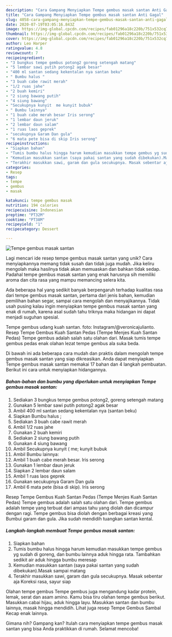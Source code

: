 ```yaml
---
description: "Cara Gampang Menyiapkan Tempe gembus masak santan Anti Gagal"
title: "Cara Gampang Menyiapkan Tempe gembus masak santan Anti Gagal"
slug: 4058-cara-gampang-menyiapkan-tempe-gembus-masak-santan-anti-gagal
date: 2020-07-19T03:05:16.843Z
image: https://img-global.cpcdn.com/recipes/fab01296a18c220b/751x532cq70/tempe-gembus-masak-santan-foto-resep-utama.jpg
thumbnail: https://img-global.cpcdn.com/recipes/fab01296a18c220b/751x532cq70/tempe-gembus-masak-santan-foto-resep-utama.jpg
cover: https://img-global.cpcdn.com/recipes/fab01296a18c220b/751x532cq70/tempe-gembus-masak-santan-foto-resep-utama.jpg
author: Leo Harper
ratingvalue: 4.8
reviewcount: 7
recipeingredient:
- "3 bungkus tempe gembus potong2 goreng setengah matang"
- "5 lembar sawi putih potong2 agak besar"
- "400 ml santan sedang kekentalan nya santan beku"
- " Bumbu halus "
- "3 buah cabe rawit merah"
- "1/2 ruas jahe"
- "2 buah kemiri"
- "2 siung bawang putih"
- "4 siung bawang"
- "Secukupnya kunyit  me kunyit bubuk"
- " Bumbu lainnya"
- "1 buah cabe merah besar Iris serong"
- "1 lembar daun jeruk"
- "2 lembar daun salam"
- "1 ruas laos geprek"
- "secukupnya Garam Dan gula"
- "6 mata pete bisa di skip Iris serong"
recipeinstructions:
- "Siapkan bahan"
- "Tumis bumbu halus hingga harum kemudian masukkan tempe gembus yg sudah di goreng, dan bumbu lainnya aduk hingga rata. Tambahkan sedikit air aduk hingga bumbu meresap"
- "Kemudian masukkan santan (saya pakai santan yang sudah dibekukan).Masak sampai matang"
- "Terakhir masukkan sawi, garam dan gula secukupnya. Masak sebentar aja Koreksi rasa, sayur siap"
categories:
- Resep
tags:
- tempe
- gembus
- masak

katakunci: tempe gembus masak 
nutrition: 194 calories
recipecuisine: Indonesian
preptime: "PT32M"
cooktime: "PT38M"
recipeyield: "1"
recipecategory: Dessert

---
```



![Tempe gembus masak santan](https://img-global.cpcdn.com/recipes/fab01296a18c220b/751x532cq70/tempe-gembus-masak-santan-foto-resep-utama.jpg)

Lagi mencari ide resep tempe gembus masak santan yang unik? Cara menyiapkannya memang tidak susah dan tidak juga mudah. Jika keliru mengolah maka hasilnya tidak akan memuaskan dan bahkan tidak sedap. Padahal tempe gembus masak santan yang enak harusnya sih memiliki aroma dan cita rasa yang mampu memancing selera kita.

Ada beberapa hal yang sedikit banyak berpengaruh terhadap kualitas rasa dari tempe gembus masak santan, pertama dari jenis bahan, kemudian pemilihan bahan segar, sampai cara mengolah dan menyajikannya. Tidak usah pusing kalau ingin menyiapkan tempe gembus masak santan yang enak di rumah, karena asal sudah tahu triknya maka hidangan ini dapat menjadi suguhan spesial.

Tempe gembus udang kuah santan. foto: Instagram/@veronicajulianto. Resep Tempe Gembus Kuah Santan Pedas (Tempe Menjes Kuah Santan Pedas) Tempe gembus adalah salah satu olahan dari. Masak tumis tempe gembus pedas enak olahan lezat tempe gembus ala suka beda.


Di bawah ini ada beberapa cara mudah dan praktis dalam mengolah tempe gembus masak santan yang siap dikreasikan. Anda dapat menyiapkan Tempe gembus masak santan memakai 17 bahan dan 4 langkah pembuatan. Berikut ini cara untuk menyiapkan hidangannya.

<!--inarticleads1-->

##### Bahan-bahan dan bumbu yang diperlukan untuk menyiapkan Tempe gembus masak santan:

1. Sediakan 3 bungkus tempe gembus potong2, goreng setengah matang
1. Gunakan 5 lembar sawi putih potong2 agak besar
1. Ambil 400 ml santan sedang kekentalan nya (santan beku)
1. Siapkan  Bumbu halus ;
1. Sediakan 3 buah cabe rawit merah
1. Ambil 1/2 ruas jahe
1. Gunakan 2 buah kemiri
1. Sediakan 2 siung bawang putih
1. Gunakan 4 siung bawang
1. Ambil Secukupnya kunyit ( me; kunyit bubuk
1. Ambil  Bumbu lainnya:
1. Ambil 1 buah cabe merah besar. Iris serong
1. Gunakan 1 lembar daun jeruk
1. Siapkan 2 lembar daun salam
1. Ambil 1 ruas laos geprek
1. Gunakan secukupnya Garam Dan gula
1. Ambil 6 mata pete (bisa di skip). Iris serong


Resep Tempe Gembus Kuah Santan Pedas (Tempe Menjes Kuah Santan Pedas) Tempe gembus adalah salah satu olahan dari. Tempe gembus adalah tempe yang terbuat dari ampas tahu yang diolah dan dicampur dengan ragi. Tempe gembus bisa diolah dengan berbagai kreasi yang Bumbui garam dan gula. Jika sudah mendidih tuangkan santan kental. 

<!--inarticleads2-->

##### Langkah-langkah membuat Tempe gembus masak santan:

1. Siapkan bahan
1. Tumis bumbu halus hingga harum kemudian masukkan tempe gembus yg sudah di goreng, dan bumbu lainnya aduk hingga rata. Tambahkan sedikit air aduk hingga bumbu meresap
1. Kemudian masukkan santan (saya pakai santan yang sudah dibekukan).Masak sampai matang
1. Terakhir masukkan sawi, garam dan gula secukupnya. Masak sebentar aja Koreksi rasa, sayur siap


Olahan tempe gembus Tempe gembus juga mengandung kadar protein, lemak, serat dan asam amino. Kamu bisa tiru olahan tempe gembus berikut. Masukkan cabai hijau, aduk hingga layu. Masukkan santan dan bumbu lainnya, masak hingga mendidih. Lihat juga resep Tempe Gembus Sambal Kecap enak lainnya. 

Gimana nih? Gampang kan? Itulah cara menyiapkan tempe gembus masak santan yang bisa Anda praktikkan di rumah. Selamat mencoba!
